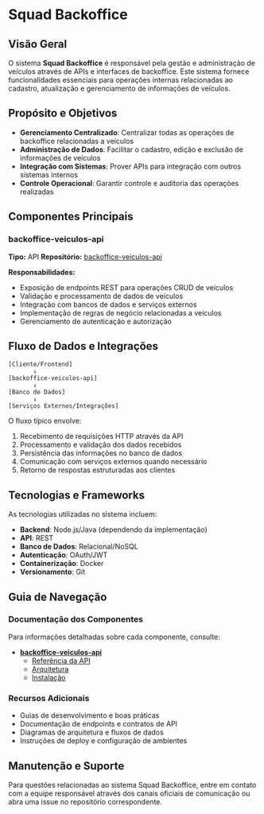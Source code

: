 # Squad Backoffice

## Visão Geral

O sistema **Squad Backoffice** é responsável pela gestão e administração de veículos através de APIs e interfaces de backoffice. Este sistema fornece funcionalidades essenciais para operações internas relacionadas ao cadastro, atualização e gerenciamento de informações de veículos.

## Propósito e Objetivos

- **Gerenciamento Centralizado**: Centralizar todas as operações de backoffice relacionadas a veículos
- **Administração de Dados**: Facilitar o cadastro, edição e exclusão de informações de veículos
- **Integração com Sistemas**: Prover APIs para integração com outros sistemas internos
- **Controle Operacional**: Garantir controle e auditoria das operações realizadas

## Componentes Principais

### backoffice-veiculos-api

**Tipo:** API
**Repositório:** [backoffice-veiculos-api](https://github.com/emingues-xx/backoffice-veiculos-api.git)

**Responsabilidades:**
- Exposição de endpoints REST para operações CRUD de veículos
- Validação e processamento de dados de veículos
- Integração com bancos de dados e serviços externos
- Implementação de regras de negócio relacionadas a veículos
- Gerenciamento de autenticação e autorização

## Fluxo de Dados e Integrações

```
[Cliente/Frontend]
       ↓
[backoffice-veiculos-api]
       ↓
[Banco de Dados]
       ↓
[Serviços Externos/Integrações]
```

O fluxo típico envolve:
1. Recebimento de requisições HTTP através da API
2. Processamento e validação dos dados recebidos
3. Persistência das informações no banco de dados
4. Comunicação com serviços externos quando necessário
5. Retorno de respostas estruturadas aos clientes

## Tecnologias e Frameworks

As tecnologias utilizadas no sistema incluem:
- **Backend**: Node.js/Java (dependendo da implementação)
- **API**: REST
- **Banco de Dados**: Relacional/NoSQL
- **Autenticação**: OAuth/JWT
- **Containerização**: Docker
- **Versionamento**: Git

## Guia de Navegação

### Documentação dos Componentes

Para informações detalhadas sobre cada componente, consulte:

- **[backoffice-veiculos-api](../components/backoffice-veiculos-api/index.md)**
  - [Referência da API](../components/backoffice-veiculos-api/api-reference.md)
  - [Arquitetura](../components/backoffice-veiculos-api/architecture.md)
  - [Instalação](../components/backoffice-veiculos-api/installation.md)

### Recursos Adicionais

- Guias de desenvolvimento e boas práticas
- Documentação de endpoints e contratos de API
- Diagramas de arquitetura e fluxos de dados
- Instruções de deploy e configuração de ambientes

## Manutenção e Suporte

Para questões relacionadas ao sistema Squad Backoffice, entre em contato com a equipe responsável através dos canais oficiais de comunicação ou abra uma issue no repositório correspondente.
